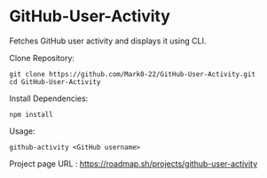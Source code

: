 # GitHub-User-Activity
Fetches GitHub user activity and displays it using CLI.

Clone Repository: 

    git clone https://github.com/Mark0-22/GitHub-User-Activity.git
    cd GitHub-User-Activity  
  
Install Dependencies: 

    npm install   

 Usage:

    github-activity <GitHub username>

Project page URL : https://roadmap.sh/projects/github-user-activity